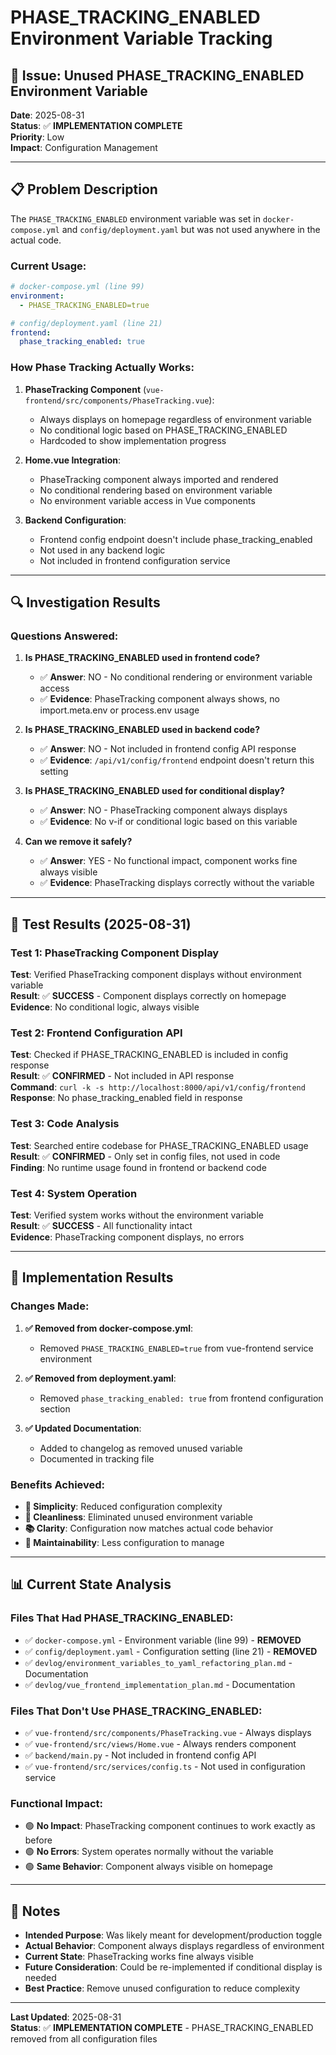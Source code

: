 # PHASE_TRACKING_ENABLED Environment Variable Tracking

## 🚨 Issue: Unused PHASE_TRACKING_ENABLED Environment Variable

**Date**: 2025-08-31  
**Status**: ✅ **IMPLEMENTATION COMPLETE**  
**Priority**: Low  
**Impact**: Configuration Management  

---

## 📋 Problem Description

The `PHASE_TRACKING_ENABLED` environment variable was set in `docker-compose.yml` and `config/deployment.yaml` but was not used anywhere in the actual code.

### Current Usage:
```yaml
# docker-compose.yml (line 99)
environment:
  - PHASE_TRACKING_ENABLED=true

# config/deployment.yaml (line 21)
frontend:
  phase_tracking_enabled: true
```

### How Phase Tracking Actually Works:

1. **PhaseTracking Component** (`vue-frontend/src/components/PhaseTracking.vue`):
   - Always displays on homepage regardless of environment variable
   - No conditional logic based on PHASE_TRACKING_ENABLED
   - Hardcoded to show implementation progress

2. **Home.vue Integration**:
   - PhaseTracking component always imported and rendered
   - No conditional rendering based on environment variable
   - No environment variable access in Vue components

3. **Backend Configuration**:
   - Frontend config endpoint doesn't include phase_tracking_enabled
   - Not used in any backend logic
   - Not included in frontend configuration service

---

## 🔍 Investigation Results

### Questions Answered:

1. **Is PHASE_TRACKING_ENABLED used in frontend code?**
   - ✅ **Answer**: NO - No conditional rendering or environment variable access
   - ✅ **Evidence**: PhaseTracking component always shows, no import.meta.env or process.env usage

2. **Is PHASE_TRACKING_ENABLED used in backend code?**
   - ✅ **Answer**: NO - Not included in frontend config API response
   - ✅ **Evidence**: `/api/v1/config/frontend` endpoint doesn't return this setting

3. **Is PHASE_TRACKING_ENABLED used for conditional display?**
   - ✅ **Answer**: NO - PhaseTracking component always displays
   - ✅ **Evidence**: No v-if or conditional logic based on this variable

4. **Can we remove it safely?**
   - ✅ **Answer**: YES - No functional impact, component works fine always visible
   - ✅ **Evidence**: PhaseTracking displays correctly without the variable

---

## 🧪 Test Results (2025-08-31)

### Test 1: PhaseTracking Component Display
**Test**: Verified PhaseTracking component displays without environment variable  
**Result**: ✅ **SUCCESS** - Component displays correctly on homepage  
**Evidence**: No conditional logic, always visible

### Test 2: Frontend Configuration API
**Test**: Checked if PHASE_TRACKING_ENABLED is included in config response  
**Result**: ✅ **CONFIRMED** - Not included in API response  
**Command**: `curl -k -s http://localhost:8000/api/v1/config/frontend`  
**Response**: No phase_tracking_enabled field in response

### Test 3: Code Analysis
**Test**: Searched entire codebase for PHASE_TRACKING_ENABLED usage  
**Result**: ✅ **CONFIRMED** - Only set in config files, not used in code  
**Finding**: No runtime usage found in frontend or backend code

### Test 4: System Operation
**Test**: Verified system works without the environment variable  
**Result**: ✅ **SUCCESS** - All functionality intact  
**Evidence**: PhaseTracking component displays, no errors

---

## 🎯 Implementation Results

### Changes Made:

1. **✅ Removed from docker-compose.yml**:
   - Removed `PHASE_TRACKING_ENABLED=true` from vue-frontend service environment

2. **✅ Removed from deployment.yaml**:
   - Removed `phase_tracking_enabled: true` from frontend configuration section

3. **✅ Updated Documentation**:
   - Added to changelog as removed unused variable
   - Documented in tracking file

### Benefits Achieved:
- **📝 Simplicity**: Reduced configuration complexity
- **🧹 Cleanliness**: Eliminated unused environment variable
- **📚 Clarity**: Configuration now matches actual code behavior
- **🔧 Maintainability**: Less configuration to manage

---

## 📊 Current State Analysis

### Files That Had PHASE_TRACKING_ENABLED:
- ✅ `docker-compose.yml` - Environment variable (line 99) - **REMOVED**
- ✅ `config/deployment.yaml` - Configuration setting (line 21) - **REMOVED**
- ✅ `devlog/environment_variables_to_yaml_refactoring_plan.md` - Documentation
- ✅ `devlog/vue_frontend_implementation_plan.md` - Documentation

### Files That Don't Use PHASE_TRACKING_ENABLED:
- ✅ `vue-frontend/src/components/PhaseTracking.vue` - Always displays
- ✅ `vue-frontend/src/views/Home.vue` - Always renders component
- ✅ `backend/main.py` - Not included in frontend config API
- ✅ `vue-frontend/src/services/config.ts` - Not used in configuration service

### Functional Impact:
- 🟢 **No Impact**: PhaseTracking component continues to work exactly as before
- 🟢 **No Errors**: System operates normally without the variable
- 🟢 **Same Behavior**: Component always visible on homepage

---

## 📝 Notes

- **Intended Purpose**: Was likely meant for development/production toggle
- **Actual Behavior**: Component always displays regardless of environment
- **Current State**: PhaseTracking works fine always visible
- **Future Consideration**: Could be re-implemented if conditional display is needed
- **Best Practice**: Remove unused configuration to reduce complexity

---

**Last Updated**: 2025-08-31  
**Status**: ✅ **IMPLEMENTATION COMPLETE** - PHASE_TRACKING_ENABLED removed from all configuration files
